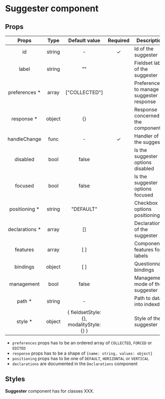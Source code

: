 # Suggester component

## Props

|      Props      |  Type  |              Default value               | Required | Description                              |
| :-------------: | :----: | :--------------------------------------: | :------: | ---------------------------------------- |
|       id        | string |                    -                     |    ✓     | Id of the suggester                      |
|      label      | string |                    ""                    |          | Fieldset label of the suggester          |
| preferences \*  | array  |              ["COLLECTED"]               |          | Preferences to manage suggester response |
|   response \*   | object |                    {}                    |          | Response concerned by the component      |
|  handleChange   |  func  |                    -                     |    ✓     | Handler of the suggester                 |
|    disabled     |  bool  |                  false                   |          | Is the suggester options disabled        |
|     focused     |  bool  |                  false                   |          | Is the suggester options focused         |
| positioning \*  | string |                "DEFAULT"                 |          | Checkbox options positioning             |
| declarations \* | array  |                    []                    |          | Declarations of the suggester            |
|    features     | array  |                   [ ]                    |          | Component features for labels            |
|    bindings     | object |                   [ ]                    |          | Questionnaire bindings                   |
|   management    |  bool  |                  false                   |          | Management mode of the suggester         |
|     path \*     | string |                    -                     |          | Path to data into indexdb                |
|    style \*     | object | { fieldsetStyle: {}, modalityStyle: {} } |          | Style of the suggester                   |

- `preferences` props has to be an ordered array of `COLLECTED`, `FORCED` or `EDITED`
- `response` props has to be a shape of `{name: string, values: object}`
- `positioning` props has to be one of `DEFAULT`, `HORIZONTAL` or `VERTICAL`
- `declarations` are documented in the `Declarations` component

## Styles

**Suggester** component has for classes XXX.
